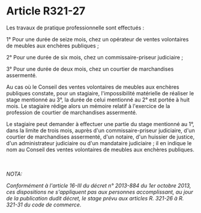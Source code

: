 # Article R321-27

<p>Les travaux de pratique professionnelle sont effectués : </p><p>1° Pour une durée de seize mois, chez un opérateur de ventes volontaires de meubles aux enchères publiques ; </p><p>2° Pour une durée de six mois, chez un commissaire-priseur judiciaire ; </p><p>3° Pour une durée de deux mois, chez un courtier de marchandises assermenté. </p><p>Au cas où le Conseil des ventes volontaires de meubles aux enchères publiques constate, pour un stagiaire, l'impossibilité matérielle de réaliser le stage mentionné au 3°, la durée de celui mentionné au 2° est portée à huit mois. Le stagiaire rédige alors un mémoire relatif à l'exercice de la profession de courtier de marchandises assermenté. </p><p>Le stagiaire peut demander à effectuer une partie du stage mentionné au 1°, dans la limite de trois mois, auprès d'un commissaire-priseur judiciaire, d'un courtier de marchandises assermenté, d'un notaire, d'un huissier de justice, d'un administrateur judiciaire ou d'un mandataire judiciaire ; il en indique le nom au Conseil des ventes volontaires de meubles aux enchères publiques. </p><br/><br/><i>NOTA:<p>Conformément à l'article 16-III du décret n° 2013-884 du 1er octobre 2013, ces dispositions ne s'appliquent pas aux personnes accomplissant, au jour de la publication dudit décret, le stage prévu aux articles R. 321-26 à R. 321-31 du code de commerce. </p></i>